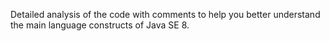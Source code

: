Detailed analysis of the code with comments to help you better understand the main language constructs of Java SE 8.